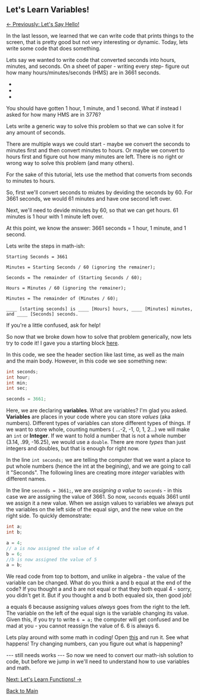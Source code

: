 ## Let's Learn Variables!

[<- Previously: Let's Say Hello!](HelloWorld.md)

In the last lesson, we learned that we can write code that prints things to the screen, that is pretty good but not very interesting or dynamic. Today, lets write some code that does something. 

Lets say we wanted to write code that converted seconds into hours, minutes, and seconds. On a sheet of paper - writing every step- figure out how many hours/minutes/seconds (HMS) are in 3661 seconds.

-

-

-

You should have gotten 1 hour, 1 minute, and 1 second. What if instead I asked for how many HMS are in 3776? 

Lets write a generic way to solve this problem so that we can solve it for any amount of seconds.

There are multiple ways we could start - maybe we convert the seconds to minutes first and then convert minutes to hours. Or maybe we convert to hours first and figure out how many minutes are left. There is no right or wrong way to solve this problem (and many others). 

For the sake of this tutorial, lets use the method that converts from seconds to minutes to hours.

So, first we'll convert seconds to miutes by deviding the seconds by 60. For 3661 seconds, we would 61 minutes and have one second left over.

Next, we'll need to devide minutes by 60, so that we can get hours. 61 minutes is 1 hour with 1 minute left over.

At this point, we know the answer: 3661 seconds = 1 hour, 1 minute, and 1 second.

Lets write the steps in math-ish:
```
Starting Seconds = 3661

Minutes = Starting Seconds / 60 (ignoring the remainer);

Seconds = The remainder of (Starting Seconds / 60);

Hours = Minutes / 60 (ignoring the remainer);

Minutes = The remainder of (Minutes / 60);

____ [starting seconds] is ____ [Hours] hours, ____ [Minutes] minutes, and ____ [Seconds] seconds.
```

If you're a little confused, ask for help!

So now that we broke down how to solve that problem generically, now lets try to code it! I gave you a starting block [here](https://ideone.com/1v4mFV).

In this code, we see the header section like last time, as well as the main and the main body. However, in this code we see something new:

``` cpp
int seconds;
int hour; 
int min; 
int sec;

seconds = 3661;
```

Here, we are declaring **variables**. What are variables? I'm glad you asked. **Variables** are places in your code where you can store *values* (aka numbers).  Different types of variables can store different types of things. If we want to store whole, counting numbers ( ...-2, -1, 0, 1, 2...) we will make an ```int``` or **Integer**. If we want to hold a number that is not a whole number (3.14, .99, -16.25), we would use a ```double```. There are more *types* than just integers and doubles, but that is enough for right now.



In the line ```int seconds;``` we are telling the computer that we want a place to put whole numbers (hence the int at the begining), and we are going to call it "Seconds". 
The following lines are creating more *integer* variables with different names.

In the line ``` seconds = 3661; ```, we are *assigning a value* to ```seconds``` - in this case we are assigning the value of 3661. So now, ```seconds``` equals 3661 until we assign it a new value. When we assign values to variables we always put the variables on the left side of the equal sign, and the new value on the right side. To quickly demonstrate:

``` cpp
int a;
int b;

a = 4;
// a is now assigned the value of 4
b = 6;
//b is now assigned the value of 5
a = b;
```

We read code from top to bottom, and unlike in algebra - the value of the variable can be changed. What do you think a and b equal at the end of the code?
If you thought a and b are not equal or that they both equal 4 - sorry, you didn't get it. But if you thought a and b both equaled six, then good job!

a equals 6 because assigning values *always* goes from the right to the left. The variable on the left of the equal sign is the variable changing its value. Given this, if you try to write ```6 = a;``` the computer will get confused and be mad at you - you cannot reassign the value of 6. 6 is always 6.

Lets play around with some math in coding! Open [this](https://ideone.com/Xxe0cj) and run it. See what happens! Try changing numbers, can you figure out what is happening?

--- still needs works ---
So now we need to convert our math-ish solution to code, but before we jump in we'll need to understand how to use variables and math.


[Next: Let's Learn Functions! ->](Functions.md)

[Back to Main](../../README.md)
